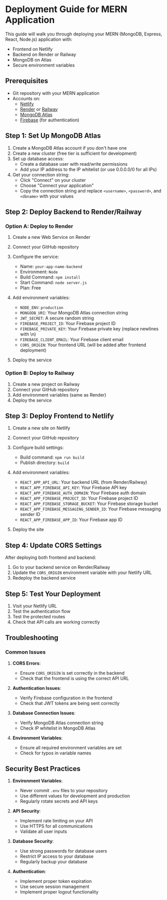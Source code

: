 # Deployment Guide for MERN Application

This guide will walk you through deploying your MERN (MongoDB, Express, React, Node.js) application with:
- Frontend on Netlify
- Backend on Render or Railway
- MongoDB on Atlas
- Secure environment variables

## Prerequisites

- Git repository with your MERN application
- Accounts on:
  - [Netlify](https://www.netlify.com/)
  - [Render](https://render.com/) or [Railway](https://railway.app/)
  - [MongoDB Atlas](https://www.mongodb.com/cloud/atlas)
  - [Firebase](https://firebase.google.com/) (for authentication)

## Step 1: Set Up MongoDB Atlas

1. Create a MongoDB Atlas account if you don't have one
2. Create a new cluster (free tier is sufficient for development)
3. Set up database access:
   - Create a database user with read/write permissions
   - Add your IP address to the IP whitelist (or use 0.0.0.0/0 for all IPs)
4. Get your connection string:
   - Click "Connect" on your cluster
   - Choose "Connect your application"
   - Copy the connection string and replace `<username>`, `<password>`, and `<dbname>` with your values

## Step 2: Deploy Backend to Render/Railway

### Option A: Deploy to Render

1. Create a new Web Service on Render
2. Connect your GitHub repository
3. Configure the service:
   - Name: `your-app-name-backend`
   - Environment: `Node`
   - Build Command: `npm install`
   - Start Command: `node server.js`
   - Plan: Free

4. Add environment variables:
   - `NODE_ENV`: `production`
   - `MONGODB_URI`: Your MongoDB Atlas connection string
   - `JWT_SECRET`: A secure random string
   - `FIREBASE_PROJECT_ID`: Your Firebase project ID
   - `FIREBASE_PRIVATE_KEY`: Your Firebase private key (replace newlines with \n)
   - `FIREBASE_CLIENT_EMAIL`: Your Firebase client email
   - `CORS_ORIGIN`: Your frontend URL (will be added after frontend deployment)

5. Deploy the service

### Option B: Deploy to Railway

1. Create a new project on Railway
2. Connect your GitHub repository
3. Add environment variables (same as Render)
4. Deploy the service

## Step 3: Deploy Frontend to Netlify

1. Create a new site on Netlify
2. Connect your GitHub repository
3. Configure build settings:
   - Build command: `npm run build`
   - Publish directory: `build`

4. Add environment variables:
   - `REACT_APP_API_URL`: Your backend URL (from Render/Railway)
   - `REACT_APP_FIREBASE_API_KEY`: Your Firebase API key
   - `REACT_APP_FIREBASE_AUTH_DOMAIN`: Your Firebase auth domain
   - `REACT_APP_FIREBASE_PROJECT_ID`: Your Firebase project ID
   - `REACT_APP_FIREBASE_STORAGE_BUCKET`: Your Firebase storage bucket
   - `REACT_APP_FIREBASE_MESSAGING_SENDER_ID`: Your Firebase messaging sender ID
   - `REACT_APP_FIREBASE_APP_ID`: Your Firebase app ID

5. Deploy the site

## Step 4: Update CORS Settings

After deploying both frontend and backend:

1. Go to your backend service on Render/Railway
2. Update the `CORS_ORIGIN` environment variable with your Netlify URL
3. Redeploy the backend service

## Step 5: Test Your Deployment

1. Visit your Netlify URL
2. Test the authentication flow
3. Test the protected routes
4. Check that API calls are working correctly

## Troubleshooting

### Common Issues

1. **CORS Errors**:
   - Ensure `CORS_ORIGIN` is set correctly in the backend
   - Check that the frontend is using the correct API URL

2. **Authentication Issues**:
   - Verify Firebase configuration in the frontend
   - Check that JWT tokens are being sent correctly

3. **Database Connection Issues**:
   - Verify MongoDB Atlas connection string
   - Check IP whitelist in MongoDB Atlas

4. **Environment Variables**:
   - Ensure all required environment variables are set
   - Check for typos in variable names

## Security Best Practices

1. **Environment Variables**:
   - Never commit `.env` files to your repository
   - Use different values for development and production
   - Regularly rotate secrets and API keys

2. **API Security**:
   - Implement rate limiting on your API
   - Use HTTPS for all communications
   - Validate all user inputs

3. **Database Security**:
   - Use strong passwords for database users
   - Restrict IP access to your database
   - Regularly backup your database

4. **Authentication**:
   - Implement proper token expiration
   - Use secure session management
   - Implement proper logout functionality 